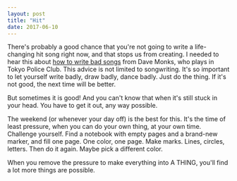 ```yaml
---
layout: post
title: "Hit"
date: 2017-06-10
---
```


There's probably a good chance that you're not going to write a life-changing hit song right now, and that stops us from creating.</blockquote>
I needed to hear this about <a href="https://youtu.be/slH28a95MVQ">how to write bad songs</a> from Dave Monks, who plays in Tokyo Police Club. This advice is not limited to songwriting. It's so important to let yourself write badly, draw badly, dance badly. Just do the thing. If it's not good, the next time will be better.

But sometimes it is good! And you can't know that when it's still stuck in your head. You have to get it out, any way possible.

The weekend (or whenever your day off) is the best for this. It's the time of least pressure, when you can do your own thing, at your own time. Challenge yourself. Find a notebook with empty pages and a brand-new marker, and fill one page. One color, one page. Make marks. Lines, circles, letters. Then do it again. Maybe pick a different color.

When you remove the pressure to make everything into A THING, you'll find a lot more things are possible.
